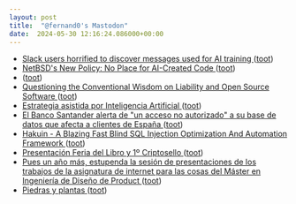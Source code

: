 ```yaml
---
layout: post
title:  "@fernand0's Mastodon"
date:  2024-05-30 12:16:24.086000+00:00
---
```

*  [Slack users horrified to discover messages used for AI training ](https://arstechnica.com/tech-policy/2024/05/slack-defends-default-opt-in-for-ai-training-on-chats-amid-user-outrage) ([toot](https://mastodon.social/@fernand0/112529990227149452))
*  [NetBSD's New Policy: No Place for AI-Created Code ](https://linuxiac.com/netbsd-new-policy-prohibits-usage-of-ai-cod) ([toot](https://mastodon.social/@fernand0/112529842085015978))
*  [ ](https://masto.es/@dirp) ([toot](https://mastodon.social/@fernand0/112529716118961883))
*  [Questioning the Conventional Wisdom on Liability and Open Source Software ](https://www.lawfaremedia.org/article/questioning-the-conventional-wisdom-on-liability-and-open-source-softwar) ([toot](https://mastodon.social/@fernand0/112529654455212056))
*  [Estrategia asistida por Inteligencia Artificial  ](https://business.sngular.com/estrategia-asistida-por-ia/) ([toot](https://mastodon.social/@fernand0/112529276175896623))
*  [El Banco Santander alerta de "un acceso no autorizado" a su base de datos que afecta a clientes de España ](https://cadenaser.com/nacional/2024/05/14/el-banco-santander-alerta-de-que-han-hackeado-su-base-de-datos-y-afecta-a-clientes-de-espana-cadena-ser) ([toot](https://mastodon.social/@fernand0/112529096702515670))
*  [Hakuin - A Blazing Fast Blind SQL Injection Optimization And Automation Framework ](https://www.kitploit.com/2024/05/hakuin-blazing-fast-blind-sql-injection.htm) ([toot](https://mastodon.social/@fernand0/112528873844297333))
*  [Presentación Feria del Libro y 1º Criptosello ](https://fesofi.es/noticias/presentacion-feria-del-libro-1o-criptosello-espanol) ([toot](https://mastodon.social/@fernand0/112527527620063871))
*  [Pues un año más, estupenda la sesión de presentaciones de los trabajos de la asignatura de internet para las cosas del Máster en Ingeniería de Diseño de Product ](https://mastodon.social/@fernand0/112525727778697250) ([toot](https://mastodon.social/@fernand0/112525727778697250))
*  [Piedras y plantas ](https://www.flickr.com/photos/fernand0/53715526013) ([toot](https://mastodon.social/@fernand0/112525632008068053))
